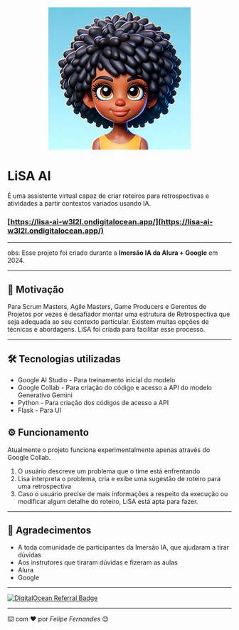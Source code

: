 <div align="center">
<img src="https://github.com/felipefernandes/lisa/blob/main/static/lisa-avatar-320.jpg?raw=true">
</div>

# LiSA AI
É uma assistente virtual capaz de criar roteiros para retrospectivas e atividades a partir contextos variados usando IA. 

### [https://lisa-ai-w3l2l.ondigitalocean.app/](https://lisa-ai-w3l2l.ondigitalocean.app/)

---
obs: Esse projeto foi criado durante a **Imersão IA da Alura + Google** em 2024. 

---
## 🚀 Motivação

Para Scrum Masters, Agile Masters, Game Producers e Gerentes de Projetos por vezes é desafiador montar uma estrutura de Retrospectiva que seja adequada ao seu contexto particular. Existem muitas opções de técnicas e abordagens. LiSA foi criada para facilitar esse processo. 

---
## 🛠️ Tecnologias utilizadas

* Google AI Studio - Para treinamento inicial do modelo
* Google Collab - Para criação do código e acesso a API do modelo Generativo Gemini
* Python - Para criação dos códigos de acesso a API 
* Flask - Para UI

## ⚙️ Funcionamento

Atualmente o projeto funciona experimentalmente apenas através do Google Collab.

1. O usuário descreve um problema que o time está enfrentando
2. Lisa interpreta o problema, cria e exibe uma sugestão de roteiro para uma retrospectiva
3. Caso o usuário precise de mais informações a respeito da execução ou modificar algum detalhe do roteiro, LiSA está apta para fazer.

---
## 🎁 Agradecimentos

* A toda comunidade de participantes da Imersão IA, que ajudaram a tirar dúvidas
* Aos instrutores que tiraram dúvidas e fizeram as aulas
* Alura
* Google


---

[![DigitalOcean Referral Badge](https://web-platforms.sfo2.cdn.digitaloceanspaces.com/WWW/Badge%201.svg)](https://www.digitalocean.com/?refcode=cdce318c1077&utm_campaign=Referral_Invite&utm_medium=Referral_Program&utm_source=badge)

---
⌨️ com ❤️ por *Felipe Fernandes* 😊



